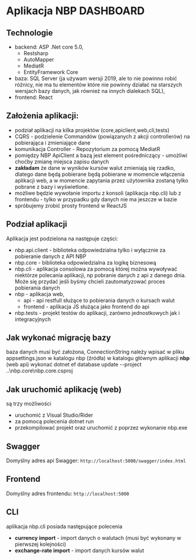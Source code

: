 # Aplikacja NBP DASHBOARD

## Technologie
- backend: ASP .Net core 5.0,
  - Restsharp
  - AutoMapper
  - MediatR
  - EntityFramework Core
- baza: SQL Server (ja używam wersji 2019, ale to nie powinno robić różnicy, nie ma tu elementów które nie powinny działać na starszych wersjach bazy danych, jak również na innych dialekach SQL),
- frontend: React 

## Założenia aplikacji:

- podział aplikacji na kilka projektów (core,apiclient,web,cli,tests)
- CQRS - podzielenie Commandów (powiązanych z akcji controllerów) na pobierająca i zmieniające dane
- komunikacja Controller - Repozytorium za pomocą MediatR
- pomiędzy NBP ApiClient a bazą jest element pośredniczący - umożliwi choćby zmianę miejsca zapisu danych
- **zakładam** że dane w wyników kursów walut zmieniają się rzadko, dlatego dane będą pobierane będą pobierane w momencie włączenia aplikacji web, a w momencie zapytania przez użytownika zostaną tylko pobrane z bazy i wyświetlone.
- możliwe będzie wywołanie importu z konsoli (aplikacja nbp.cli) lub z frontendu - tylko w przypadku gdy danych nie ma jeszcze w bazie  
- spróbujemy zrobić prosty frontend w ReactJS

## Podział aplikacji
Aplikacja jest podzielona na następuje części:

- nbp.api.client - biblioteka odpowiedzialna tylko i wyłącznie za pobieranie danych z API NBP
- nbp.core - biblioteka odpowiedzialna za logikę biznesową
- nbp.cli - aplikacja consolowa za pomocą której można wywoływać niektórze polecania aplikacji, np pobranie danych z api z danego dnia. Może się przydać jeśli byśmy chcieli zautomatyzować proces pobierania danych
- nbp - aplikacja web,
  - api - api restfull służące to pobierania danych o kursach walut
  - frontend - aplikacja JS służąca jako frontend do api
- nbp.tests - projekt testów do aplikacji, zarówno jednostkowych jak i integracyjnych


## Jak wykonać migrację bazy
baza danych musi być założona,
ConnectionString należy wpisać w pliku appsettings.json w katalogu nbp (źródła)
w katalogu głównym aplikacji **nbp** (web api) wykonać
dotnet ef database update --project ..\nbp.core\nbp.core.csproj


## Jak uruchomić aplikację (web)

są trzy możliwości
- uruchomić z Visual Studio/Rider
- za pomocą polecenia dotnet run
- przekompilować projekt oraz uruchomić z poprzez wykonanie nbp.exe

## Swagger

Domyślny adres api Swagger: `http://localhost:5000/swagger/index.html`

## Frontend
Domyślny adres frontendu: `http://localhost:5000`

## CLI

aplikacja nbp.cli posiada następujące polecenia

- **currency import** - import danych o walutach (musi być wykonany w pierwszej kolejności)
- **exchange-rate import** - import danych kursów walut